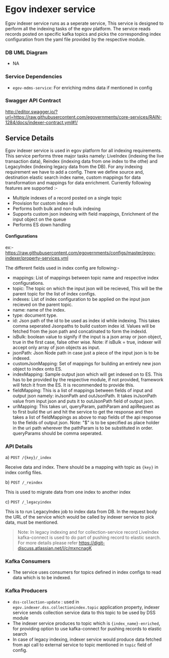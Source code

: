 # Egov indexer service

<p>Egov indexer service runs as a seperate service, This service is designed to perform all the indexing tasks of the egov platform. The service reads records posted on specific kafka topics and picks the corresponding index configuration from the yaml file provided by the respective module. </p>

### DB UML Diagram

- NA

### Service Dependencies

- `egov-mdms-service`: For enriching mdms data if mentioned in config


### Swagger API Contract

http://editor.swagger.io/?url=https://raw.githubusercontent.com/egovernments/core-services/RAIN-1284/docs/indexer-contract.yml#!/

## Service Details

Egov indexer service is used in egov platform for all indexing requirements. This service performs three major tasks namely: LiveIndex (indexing the live transaction data), Reindex (indexing data from one index to the othe) and LegacyIndex (indexing legacy data from the DB). For any indexing requirement we have to add a config. There we define source and, destination elastic search index name, custom mappings for data transformation and mappings for data enrichment. Currently following features are supported :-
- Multiple indexes of a record posted on a single topic
- Provision for custom index id
- Performs both bulk and non-bulk indexing
- Supports custom json indexing with field mappings, Enrichment of the input object on the queue
- Performs ES down handling

#### Configurations
ex:- https://raw.githubusercontent.com/egovernments/configs/master/egov-indexer/property-services.yml

The different fields used in index config are following:-
- mappings: List of mappings between topic name and respective index configurations.
- topic: The topic on which the input json will be recieved, This will be the parent topic for the list of index configs.
- indexes: List of index configuration to be applied on the input json recieved on the parent topic.
- name: name of the index.
- type: document type.
- id: Json path of the id to be used as index id while indexing. This takes comma seperated Jsonpaths to build custom index id. Values will be fetched from the json path and concatinated to form the indexId.
- isBulk: boolean value to signify if the input is a json array or json object, true in the first case, false other wise. Note: if isBulk = true, indexer will accept only array of json objects as input.
- jsonPath: Json Node path in case just a piece of the input json is to be indexed.
- customJsonMapping: Set of mappings for building an entirely new json object to index onto ES.
- indexMapping: Sample output json which will get indexed on to ES. This has to be provided by the respective module, if not provided, framework will fetch it from the ES. It is recommended to provide this.
- fieldMapping: This is a list of mappings between fields of input and output json namely: inJsonPath and outJsonPath. It takes inJsonPath value from input json and puts it to outJsonPath field of output json.
- uriMapping: This takes uri, queryParam, pathParam and apiRequest as to first build the uri and hit the service to get the response and then takes a list of fieldMappings as above to map fields of the api response to the fields of output json. Note: "$" is to be specified as place holder in the uri path wherever the pathParam is to be substituted in order. queryParams should be comma seperated.


### API Details


a) `POST /{key}/_index`

Receive data and index. There should be a mapping with topic as `{key}` in index config files.

b) `POST /_reindex`

This is used to migrate data from one index to another index

c) `POST /_legacyindex`

This is to run LegacyIndex job to index data from DB. In the request body the URL of the service which would be called by indexer service to pick data, must be mentioned.


> Note: In legacy indexing and for collection-service record LiveIndex kafka-connect is used to do part of pushing record to elastic search. For more details please refer https://digit-discuss.atlassian.net/l/c/mxncnagK

### Kafka Consumers
- The service uses consumers for topics defined in index configs to read data which is to be indexed.

### Kafka Producers
- `dss-collection-update` : used in `egov.indexer.dss.collectionindex.topic` application property, indexer service sends collection service data to this topic to be used by DSS module
- The indexer service produces to topic which is `{index_name}-enriched`, for providing option to use kafka-connect for pushing records to elastic search
- In case of legacy indexing, indexer service would produce data fetched from api call to external service to topic mentioned in `topic` field of config.
